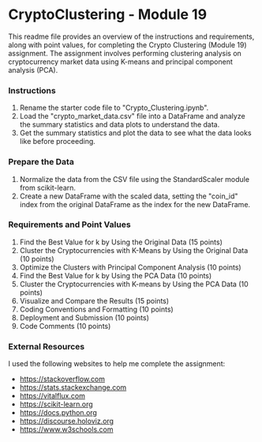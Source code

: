 # CryptoClustering - Module 19

This readme file provides an overview of the instructions and requirements, along with point values, for completing the Crypto Clustering (Module 19) assignment. The assignment involves performing clustering analysis on cryptocurrency market data using K-means and principal component analysis (PCA). 

### Instructions
 1. Rename the starter code file to "Crypto_Clustering.ipynb".
 2. Load the "crypto_market_data.csv" file into a DataFrame and analyze the summary statistics and data plots to understand the data.
 3. Get the summary statistics and plot the data to see what the data looks like before proceeding.

 ### Prepare the Data  
 1. Normalize the data from the CSV file using the StandardScaler module from scikit-learn.
 2. Create a new DataFrame with the scaled data, setting the "coin_id" index from the original DataFrame as the index for the new DataFrame.

### Requirements and Point Values
1. Find the Best Value for k by Using the Original Data (15 points)
2. Cluster the Cryptocurrencies with K-Means by Using the Original Data (10 points)
3. Optimize the Clusters with Principal Component Analysis (10 points)
4. Find the Best Value for k by Using the PCA Data (10 points)
5. Cluster the Cryptocurrencies with K-means by Using the PCA Data (10 points)
6. Visualize and Compare the Results (15 points)
7. Coding Conventions and Formatting (10 points)
8. Deployment and Submission (10 points)
9. Code Comments (10 points)

### External Resources
I used the following websites to help me complete the assignment:
  * https://stackoverflow.com
  * https://stats.stackexchange.com
  * https://vitalflux.com
  * https://scikit-learn.org
  * https://docs.python.org
  * https://discourse.holoviz.org
  * https://www.w3schools.com

